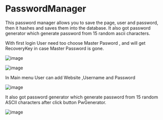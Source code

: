 # PasswordManager
This password manager allows you to save the page, user and password, then it hashes and saves them into the database.
It also got password generator which generate password from 15 random ascii characters.

With first login User need too choose  Master Pasword , and will  get RecoveryKey in case Master Password is gone.


![image](https://user-images.githubusercontent.com/97406457/163603474-f4513828-d74b-4e71-b188-00bd5e59cbcb.png)

![image](https://user-images.githubusercontent.com/97406457/163603622-20057304-39ec-4830-8c0d-b064c4618be2.png)


In Main menu User can add Website ,Username  and Password 

![image](https://user-images.githubusercontent.com/97406457/163604075-02bf4fc2-ed2b-440c-a3f2-dd9075f3e393.png)



It also got password generator which generate password from 15 random ASCII characters after click button PwGenerator.

![image](https://user-images.githubusercontent.com/97406457/163604254-01ecb636-4a26-4628-9c99-6ccc05882369.png)



